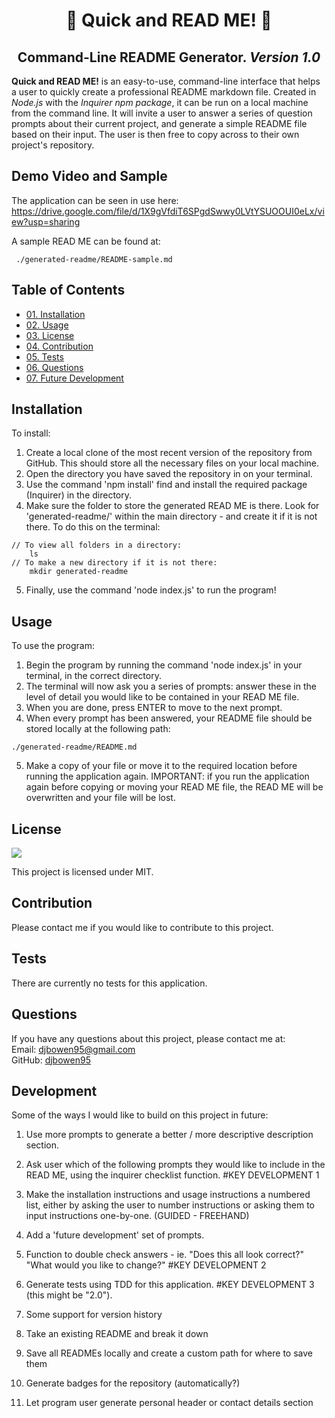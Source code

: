 <h1 align="center"> 🏃 Quick and READ ME! 📝</h1>
<h2 align="center"> Command-Line README Generator. <i> Version 1.0 </i> </h2>
<p><strong>Quick and READ ME!</strong> is an easy-to-use, command-line interface that helps a user to quickly create a professional README markdown file. Created in <em>Node.js</em> with the <em>Inquirer npm package</em>, it can be run on a local machine from the command line. It will invite a user to answer a series of question prompts about their current project, and generate a simple README file based on their input. The user is then free to copy across to their own project's repository. </p>

## Demo Video and Sample
The application can be seen in use here:  
https://drive.google.com/file/d/1X9gVfdiT6SPgdSwwy0LVtYSUOOUI0eLx/view?usp=sharing

A sample READ ME can be found at:
```
 ./generated-readme/README-sample.md
```
    
## Table of Contents
    
* [01. Installation](#installation)
* [02. Usage](#usage)
* [03. License](#license)
* [04. Contribution](#contribution)
* [05. Tests](#tests)
* [06. Questions](#questions)
* [07. Future Development](#development)
    
## Installation
To install:  
1.  Create a local clone of the most recent version of the repository from GitHub. This should store all the necessary files on your local machine.  
2. Open the directory you have saved the repository in on your terminal.  
3. Use the command 'npm install' find and install the required package (Inquirer) in the directory.  
4. Make sure the folder to store the generated READ ME is there. Look for 'generated-readme/' within the main directory - and create it if it is not there. To do this on the terminal:
```
// To view all folders in a directory:
    ls
// To make a new directory if it is not there:
    mkdir generated-readme
```
5. Finally, use the command 'node index.js' to run the program!

## Usage
To use the program:  
1. Begin the program by running the command 'node index.js' in your terminal, in the correct directory.  
2. The terminal will now ask you a series of prompts: answer these in the level of detail you would like to be contained in your READ ME file.  
3. When you are done, press ENTER to move to the next prompt.  
4. When every prompt has been answered, your README file should be stored locally at the following path:  
``` 
./generated-readme/README.md
```
5. Make a copy of your file or move it to the required location before running the application again. IMPORTANT: if you run the application again before copying or moving your READ ME file, the READ ME will be overwritten and your file will be lost. 

## License
<img src="https://img.shields.io/badge/license-MIT-green.svg">  

This project is licensed under MIT.
    
## Contribution
Please contact me if you would like to contribute to this project.

## Tests
There are currently no tests for this application.

## Questions
If you have any questions about this project, please contact me at:  
Email: djbowen95@gmail.com  
GitHub: [djbowen95](https://github.com/djbowen95)  

## Development
Some of the ways I would like to build on this project in future:  
1. Use more prompts to generate a better / more descriptive description section.
2. Ask user which of the following prompts they would like to include in the READ ME, using the inquirer checklist function. #KEY DEVELOPMENT 1
3. Make the installation instructions and usage instructions a numbered list, either by asking the user to number instructions or asking them to input instructions one-by-one. (GUIDED - FREEHAND)
4. Add a 'future development' set of prompts. 
5. Function to double check answers - ie. "Does this all look correct?" "What would you like to change?" #KEY DEVELOPMENT 2
6. Generate tests using TDD for this application. #KEY DEVELOPMENT 3 (this might be "2.0").

7. Some support for version history
8. Take an existing README and break it down
9. Save all READMEs locally and create a custom path for where to save them
9. Generate badges for the repository (automatically?)
10. Let program user generate personal header or contact details section